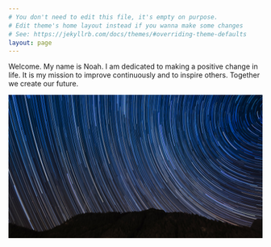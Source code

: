 ```yaml
---
# You don't need to edit this file, it's empty on purpose.
# Edit theme's home layout instead if you wanna make some changes
# See: https://jekyllrb.com/docs/themes/#overriding-theme-defaults
layout: page
---
```


Welcome. My name is Noah. I am dedicated to making a positive change in life. It is my mission to improve continuously and to inspire others. Together we create our future. 

![background image](/background.jpg)
